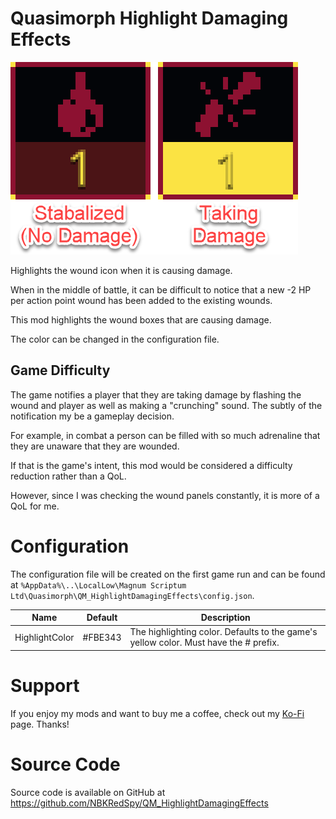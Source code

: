 # Quasimorph Highlight Damaging Effects

![thumbnail icon](media/thumbnail.png)

Highlights the wound icon when it is causing damage.

When in the middle of battle, it can be difficult to notice that a new -2 HP per action point wound has been added to the existing wounds.

This mod highlights the wound boxes that are causing damage.

The color can be changed in the configuration file.

## Game Difficulty
The game notifies a player that they are taking damage by flashing the wound and player as well as making a "crunching" sound.  The subtly of the notification my be a gameplay decision.  

For example, in combat a person can be filled with so much adrenaline that they are unaware that they are wounded.

If that is the game's intent, this mod would be considered a difficulty reduction rather than a QoL.

However, since I was checking the wound panels constantly, it is more of a QoL for me.

# Configuration

The configuration file will be created on the first game run and can be found at `%AppData%\..\LocalLow\Magnum Scriptum Ltd\Quasimorph\QM_HighlightDamagingEffects\config.json`.


|Name|Default|Description|
|--|--|--|
|HighlightColor|#FBE343|The highlighting color.  Defaults to the game's yellow color.  Must have the # prefix.|

# Support
If you enjoy my mods and want to buy me a coffee, check out my [Ko-Fi](https://ko-fi.com/nbkredspy71915) page.
Thanks!

# Source Code
Source code is available on GitHub at https://github.com/NBKRedSpy/QM_HighlightDamagingEffects
